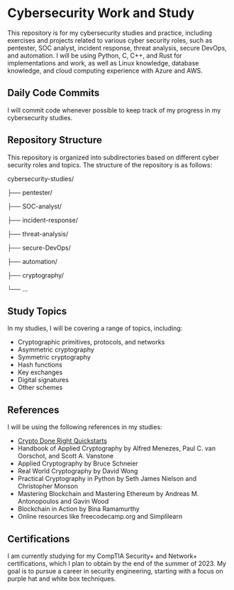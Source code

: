 # Cybersecurity Work and Study

This repository is for my cybersecurity studies and practice, including exercises and projects related to various cyber security roles, such as pentester, SOC analyst, incident response, threat analysis, secure DevOps, and automation. I will be using Python, C, C++, and Rust for implementations and work, as well as Linux knowledge, database knowledge, and cloud computing experience with Azure and AWS.

## Daily Code Commits

I will commit code whenever possible to keep track of my progress in my cybersecurity studies.

## Repository Structure

This repository is organized into subdirectories based on different cyber security roles and topics. The structure of the repository is as follows:

cybersecurity-studies/  

├── pentester/  

├── SOC-analyst/  

├── incident-response/  

├── threat-analysis/  

├── secure-DevOps/  

├── automation/  

├── cryptography/  

└── ...  


## Study Topics

In my studies, I will be covering a range of topics, including:

- Cryptographic primitives, protocols, and networks
- Asymmetric cryptography
- Symmetric cryptography
- Hash functions
- Key exchanges
- Digital signatures
- Other schemes

## References

I will be using the following references in my studies:

- [Crypto Done Right Quickstarts](https://cryptodoneright.org/quickstarts/dev.html)
- Handbook of Applied Cryptography by Alfred Menezes, Paul C. van Oorschot, and Scott A. Vanstone
- Applied Cryptography by Bruce Schneier
- Real World Cryptography by David Wong
- Practical Cryptography in Python by Seth James Nielson and Christopher Monson
- Mastering Blockchain and Mastering Ethereum by Andreas M. Antonopoulos and Gavin Wood
- Blockchain in Action by Bina Ramamurthy
- Online resources like freecodecamp.org and Simplilearn

## Certifications

I am currently studying for my CompTIA Security+ and Network+ certifications, which I plan to obtain by the end of the summer of 2023. My goal is to pursue a career in security engineering, starting with a focus on purple hat and white box techniques.

